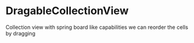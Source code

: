 DragableCollectionView
======================

Collection view with spring board like capabilities we can reorder the cells by dragging
